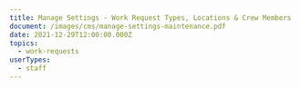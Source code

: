 ```yaml
---
title: Manage Settings - Work Request Types, Locations & Crew Members
document: /images/cms/manage-settings-maintenance.pdf
date: 2021-12-29T12:00:00.000Z
topics:
  - work-requests
userTypes:
  - staff
---
```

